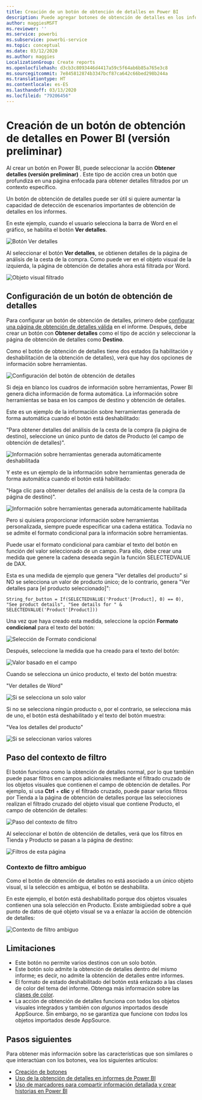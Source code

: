 ```yaml
---
title: Creación de un botón de obtención de detalles en Power BI
description: Puede agregar botones de obtención de detalles en los informes de Power BI para que se comporten como aplicaciones y profundizar en la interacción con los usuarios.
author: maggiesMSFT
ms.reviewer: ''
ms.service: powerbi
ms.subservice: powerbi-service
ms.topic: conceptual
ms.date: 03/12/2020
ms.author: maggies
LocalizationGroup: Create reports
ms.openlocfilehash: d3cb3c8093446d4417a59c5f64ab6b85a765e3c8
ms.sourcegitcommit: 7e845812874b3347bcf87ca642c66bed298b244a
ms.translationtype: HT
ms.contentlocale: es-ES
ms.lasthandoff: 03/13/2020
ms.locfileid: "79206456"
---
```

# <a name="create-a-drill-through-button-in-power-bi-preview"></a>Creación de un botón de obtención de detalles en Power BI (versión preliminar)

Al crear un botón en Power BI, puede seleccionar la acción **Obtener detalles (versión preliminar)** . Este tipo de acción crea un botón que profundiza en una página enfocada para obtener detalles filtrados por un contexto específico.

Un botón de obtención de detalles puede ser útil si quiere aumentar la capacidad de detección de escenarios importantes de obtención de detalles en los informes.

En este ejemplo, cuando el usuario selecciona la barra de Word en el gráfico, se habilita el botón **Ver detalles**.

![Botón Ver detalles](media/desktop-drill-through-buttons/power-bi-drill-through-visual-button.png)

Al seleccionar el botón **Ver detalles**, se obtienen detalles de la página de análisis de la cesta de la compra. Como puede ver en el objeto visual de la izquierda, la página de obtención de detalles ahora está filtrada por Word.

![Objeto visual filtrado](media/desktop-drill-through-buttons/power-bi-drill-through-destination.png)

## <a name="set-up-a-drill-through-button"></a>Configuración de un botón de obtención de detalles

Para configurar un botón de obtención de detalles, primero debe [configurar una página de obtención de detalles válida](desktop-drillthrough.md) en el informe. Después, debe crear un botón con **Obtener detalles** como el tipo de acción y seleccionar la página de obtención de detalles como **Destino**.

Como el botón de obtención de detalles tiene dos estados (la habilitación y deshabilitación de la obtención de detalles), verá que hay dos opciones de información sobre herramientas.

![Configuración del botón de obtención de detalles](media/desktop-drill-through-buttons/power-bi-create-drill-through-button.png)

Si deja en blanco los cuadros de información sobre herramientas, Power BI genera dicha información de forma automática. La información sobre herramientas se basa en los campos de destino y obtención de detalles.

Este es un ejemplo de la información sobre herramientas generada de forma automática cuando el botón está deshabilitado:

"Para obtener detalles del análisis de la cesta de la compra (la página de destino), seleccione un único punto de datos de Producto (el campo de obtención de detalles)".

![Información sobre herramientas generada automáticamente deshabilitada](media/desktop-drill-through-buttons/power-bi-drill-through-tooltip-disabled.png)

Y este es un ejemplo de la información sobre herramientas generada de forma automática cuando el botón está habilitado:

"Haga clic para obtener detalles del análisis de la cesta de la compra (la página de destino)".

![Información sobre herramientas generada automáticamente habilitada](media/desktop-drill-through-buttons/power-bi-drill-through-visual-button.png)

Pero si quisiera proporcionar información sobre herramientas personalizada, siempre puede especificar una cadena estática. Todavía no se admite el formato condicional para la información sobre herramientas.

Puede usar el formato condicional para cambiar el texto del botón en función del valor seleccionado de un campo. Para ello, debe crear una medida que genere la cadena deseada según la función SELECTEDVALUE de DAX.

Esta es una medida de ejemplo que genera "Ver detalles del producto" si NO se selecciona un valor de producto único; de lo contrario, genera "Ver detalles para [el producto seleccionado]":

```
String_for_button = If(SELECTEDVALUE('Product'[Product], 0) == 0), "See product details", "See details for " & SELECTEDVALUE('Product'[Product]))
```

Una vez que haya creado esta medida, seleccione la opción **Formato condicional** para el texto del botón:

![Selección de Formato condicional](media/desktop-drill-through-buttons/power-bi-button-conditional-tooltip.png)

Después, seleccione la medida que ha creado para el texto del botón:

![Valor basado en el campo](media/desktop-drill-through-buttons/power-bi-conditional-measure.png)

Cuando se selecciona un único producto, el texto del botón muestra:

"Ver detalles de Word"

![Si se selecciona un solo valor](media/desktop-drill-through-buttons/power-bi-conditional-button-text.png)

Si no se selecciona ningún producto o, por el contrario, se selecciona más de uno, el botón está deshabilitado y el texto del botón muestra:

"Vea los detalles del producto"

![Si se seleccionan varios valores](media/desktop-drill-through-buttons/power-bi-button-conditional-text-2.png)

## <a name="pass-filter-context"></a>Paso del contexto de filtro

El botón funciona como la obtención de detalles normal, por lo que también puede pasar filtros en campos adicionales mediante el filtrado cruzado de los objetos visuales que contienen el campo de obtención de detalles. Por ejemplo, si usa **Ctrl** + **clic** y el filtrado cruzado, puede pasar varios filtros por Tienda a la página de obtención de detalles porque las selecciones realizan el filtrado cruzado del objeto visual que contiene Producto, el campo de obtención de detalles:

![Paso del contexto de filtro](media/desktop-drill-through-buttons/power-bi-cross-filter-drill-through-button.png)

Al seleccionar el botón de obtención de detalles, verá que los filtros en Tienda y Producto se pasan a la página de destino:

![Filtros de esta página](media/desktop-drill-through-buttons/power-bi-button-filters-passed-through.png)

### <a name="ambiguous-filter-context"></a>Contexto de filtro ambiguo

Como el botón de obtención de detalles no está asociado a un único objeto visual, si la selección es ambigua, el botón se deshabilita.

En este ejemplo, el botón está deshabilitado porque dos objetos visuales contienen una sola selección en Producto. Existe ambigüedad sobre a qué punto de datos de qué objeto visual se va a enlazar la acción de obtención de detalles:

![Contexto de filtro ambiguo](media/desktop-drill-through-buttons/power-bi-button-disabled-ambiguity.png)

## <a name="limitations"></a>Limitaciones

- Este botón no permite varios destinos con un solo botón.
- Este botón solo admite la obtención de detalles dentro del mismo informe; es decir, no admite la obtención de detalles entre informes.
- El formato de estado deshabilitado del botón está enlazado a las clases de color del tema del informe. Obtenga más información sobre las [clases de color](desktop-report-themes.md#setting-structural-colors).
- La acción de obtención de detalles funciona con todos los objetos visuales integrados y también con *algunos* importados desde AppSource. Sin embargo, no se garantiza que funcione con *todos* los objetos importados desde AppSource.

## <a name="next-steps"></a>Pasos siguientes
Para obtener más información sobre las características que son similares o que interactúan con los botones, vea los siguientes artículos:

* [Creación de botones](desktop-buttons.md)
* [Uso de la obtención de detalles en informes de Power BI](desktop-drillthrough.md)
* [Uso de marcadores para compartir información detallada y crear historias en Power BI](desktop-bookmarks.md)


